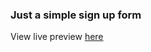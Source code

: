 ### Just a simple sign up form

View live preview [here](https://mathewbushuru.github.io/sign-up-form/)
